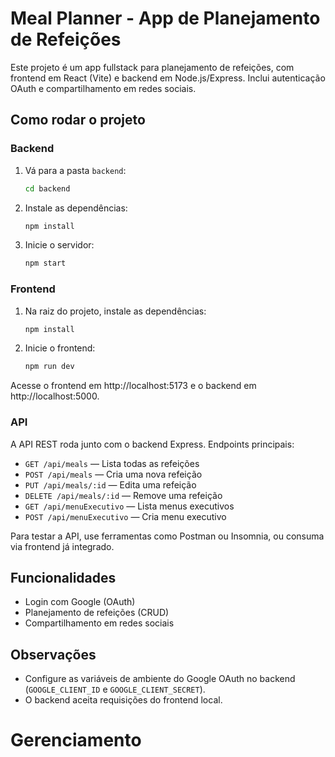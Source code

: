 # Meal Planner - App de Planejamento de Refeições

Este projeto é um app fullstack para planejamento de refeições, com frontend em React (Vite) e backend em Node.js/Express. Inclui autenticação OAuth e compartilhamento em redes sociais.

## Como rodar o projeto

### Backend
1. Vá para a pasta `backend`:
   ```sh
   cd backend
   ```
2. Instale as dependências:
   ```sh
   npm install
   ```
3. Inicie o servidor:
   ```sh
   npm start
   ```

### Frontend
1. Na raiz do projeto, instale as dependências:
   ```sh
   npm install
   ```
2. Inicie o frontend:
   ```sh
   npm run dev
   ```

Acesse o frontend em http://localhost:5173 e o backend em http://localhost:5000.

### API
A API REST roda junto com o backend Express. Endpoints principais:

- `GET /api/meals` — Lista todas as refeições
- `POST /api/meals` — Cria uma nova refeição
- `PUT /api/meals/:id` — Edita uma refeição
- `DELETE /api/meals/:id` — Remove uma refeição
- `GET /api/menuExecutivo` — Lista menus executivos
- `POST /api/menuExecutivo` — Cria menu executivo

Para testar a API, use ferramentas como Postman ou Insomnia, ou consuma via frontend já integrado.

## Funcionalidades
- Login com Google (OAuth)
- Planejamento de refeições (CRUD)
- Compartilhamento em redes sociais

## Observações
- Configure as variáveis de ambiente do Google OAuth no backend (`GOOGLE_CLIENT_ID` e `GOOGLE_CLIENT_SECRET`).
- O backend aceita requisições do frontend local.
# Gerenciamento
